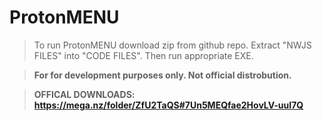 # ProtonMENU

> To run ProtonMENU download zip from github repo. Extract "NWJS FILES" into "CODE FILES". Then run appropriate EXE. 

> **For for development purposes only. Not official distrobution.**

> **OFFICAL DOWNLOADS: https://mega.nz/folder/ZfU2TaQS#7Un5MEQfae2HovLV-uuI7Q**
